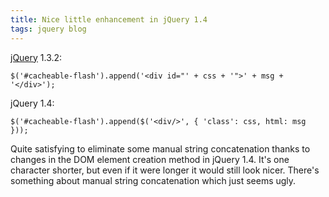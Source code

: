 ```yaml
---
title: Nice little enhancement in jQuery 1.4
tags: jquery blog
---
```


[jQuery](/wiki/jQuery) 1.3.2:

    $('#cacheable-flash').append('<div id="' + css + '">' + msg + '</div>');

jQuery 1.4:

    $('#cacheable-flash').append($('<div/>', { 'class': css, html: msg }));

Quite satisfying to eliminate some manual string concatenation thanks to changes in the DOM element creation method in jQuery 1.4. It's one character shorter, but even if it were longer it would still look nicer. There's something about manual string concatenation which just seems ugly.
